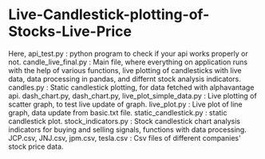 # Live-Candlestick-plotting-of-Stocks-Live-Price

Here, api_test.py : python program to check if your api works properly or not.
candle_live_final.py : Main file, where everything on application runs with the help of various functions, live plotting of candlesticks with live data, data processing in pandas, and differnt stock analysis indicators.
candles.py : Static candlestick plotting, for data fetched with alphavantage api.
dash_chart.py, dash_chart.py, live_plot_simple_data.py   : Live plotting of scatter graph, to test live update of graph.
live_plot.py : Live plot of line graph, data update from basic.txt file.
static_candlestick.py : static candlestick plot.
stock_indicators.py : Stock candlestick chart analysis indicators for buying and selling signals, functions with data processing.
JCP.csv, JNJ.csv, jpm.csv, tesla.csv : Csv files of different companies' stock price data. 
